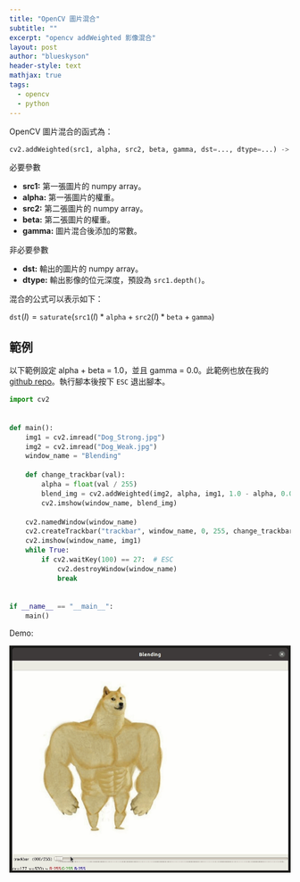 ```yaml
---
title: "OpenCV 圖片混合"
subtitle: ""
excerpt: "opencv addWeighted 影像混合"
layout: post
author: "blueskyson"
header-style: text
mathjax: true
tags:
  - opencv
  - python
---
```


OpenCV 圖片混合的函式為：

```python
cv2.addWeighted(src1, alpha, src2, beta, gamma, dst=..., dtype=...) -> dst
```

必要參數

- **src1:** 第一張圖片的 numpy array。
- **alpha:** 第一張圖片的權重。
- **src2:** 第二張圖片的 numpy array。
- **beta:** 第二張圖片的權重。
- **gamma:** 圖片混合後添加的常數。

非必要參數

- **dst:** 輸出的圖片的 numpy array。
- **dtype:** 輸出影像的位元深度，預設為 `src1.depth()`。

混合的公式可以表示如下：

$\texttt{dst} (I)= \texttt{saturate} ( \texttt{src1} (I)* \texttt{alpha} + \texttt{src2} (I)* \texttt{beta} + \texttt{gamma} )$

## 範例

以下範例設定 alpha + beta = 1.0，並且 gamma = 0.0。此範例也放在我的 [github repo](https://github.com/blueskyson/image-blending-opencv)。執行腳本後按下 `ESC` 退出腳本。

```python
import cv2


def main():
    img1 = cv2.imread("Dog_Strong.jpg")
    img2 = cv2.imread("Dog_Weak.jpg")
    window_name = "Blending"

    def change_trackbar(val):
        alpha = float(val / 255)
        blend_img = cv2.addWeighted(img2, alpha, img1, 1.0 - alpha, 0.0)
        cv2.imshow(window_name, blend_img)
    
    cv2.namedWindow(window_name)
    cv2.createTrackbar("trackbar", window_name, 0, 255, change_trackbar)
    cv2.imshow(window_name, img1)
    while True:
        if cv2.waitKey(100) == 27:  # ESC
            cv2.destroyWindow(window_name)
            break


if __name__ == "__main__":
    main()
```

Demo:

![](https://raw.githubusercontent.com/blueskyson/image-blending-opencv/main/demo.gif)